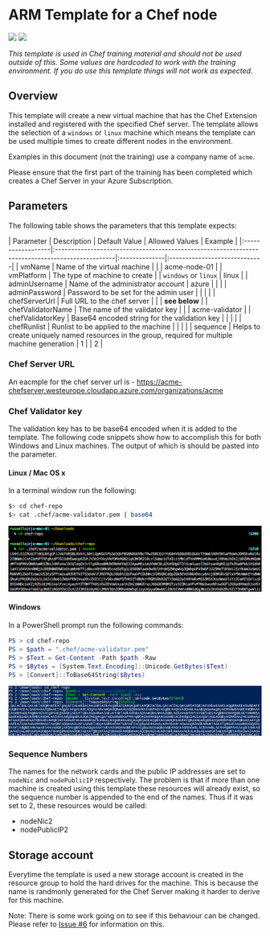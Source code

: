 # ARM Template for a Chef node

<a href="https://portal.azure.com/#create/Microsoft.Template/uri/https%3A%2F%2Fraw.githubusercontent.com%2Fchef-partners%2Farm-templates%2Fmaster%2Farm-node-training%2Fazuredeploy.json" target="_blank"><img src="http://azuredeploy.net/deploybutton.png"/></a>
<a href="http://armviz.io/#/?load=https%3A%2F%2Fraw.githubusercontent.com%2Fchef-partners%2Farm-templates%2Fmaster%2Farm-node-training%2Fazuredeploy.json" target="_blank">
    <img src="http://armviz.io/visualizebutton.png"/>
</a>

*This template is used in Chef training material and should not be used outside of this.  Some values are hardcoded to work with the training environment.  If you do use this template things will not work as expected.*

## Overview

This template will create a new virtual machine that has the Chef Extension installed and registered with the specified Chef server.  The template allows the selection of a `windows` or `linux` machine which means the template can be used multiple times to create different nodes in the environment.

Examples in this document (not the training) use a company name of `acme`.

Please ensure that the first part of the training has been completed which creates a Chef Server in your Azure Subscription.

## Parameters

The following table shows the parameters that this template expects:

| Parameter         | Description                                                                                     | Default Value | Allowed Values | Example     |
|:------------------|:------------------------------------------------------------------------------------------------|:--------------|:-----------------------------|
| vmName            | Name of the virtual machine                                                                     |               | | acme-node-01               |
| vmPlatform        | The type of machine to create                                                                   |               | `windows` or `linux` | linux |
| adminUsername     | Name of the administrator account                                                               | azure         | |                            |
| adminPassword     | Password to be set for the admin user                                                           |               | |                            |
| chefServerUrl     | Full URL to the chef server                                                                     |               | | **see below**              |
| chefValidatorName | The name of the validator key                                                                   |               | | acme-validator             |
| chefValidatorKey  | Base64 encoded string for the validation key                                                    |               | |                            |
| chefRunlist       | Runlist to be applied to the machine                                                            |               | |                            |
| sequence          | Helps to create uniquely named resources in the group, required for multiple machine generation | 1             | | 2                          |

### Chef Server URL

An eacmple for the chef server url is - https://acme-chefserver.westeurope.cloudapp.azure.com/organizations/acme

### Chef Validator key

The validation key has to be base64 encoded when it is added to the template.  The following code snippets show how to accomplish this for both Windows and Linux machines.  The output of which is should be pasted into the parameter.

#### Linux / Mac OS x

In a terminal window run the following:

```bash
$> cd chef-repo
$> cat .chef/acme-validator.pem | base64
```

![Linux Base64](images/linux-base64.png)

#### Windows

In a PowerShell prompt run the following commands:

```powershell
PS > cd chef-repo
PS > $path = ".chef/acme-validator.pem"
PS > $Text = Get-Content -Path $path -Raw
PS > $Bytes = [System.Text.Encoding]::Unicode.GetBytes($Text)
PS > [Convert]::ToBase64String($Bytes)
```

![Windows Base64](images/windows-base64.png)

### Sequence Numbers

The names for the network cards and the public IP addresses are set to `nodeNic` and `nodePublicIP` respectively.  The problem is that if more than one machine is created using this template these resources will already exist, so the sequence number is appended to the end of the names.  Thus if it was set to 2, these resources would be called:

  - nodeNic2
  - nodePublicIP2

## Storage account

Everytime the template is used a new storage account is created in the resource group to hold the hard drives for the machine.  This is because the name is randmonly generated for the Chef Server making it harder to derive for this machine.

Note:  There is some work going on to see if this behaviour can be changed.  Please refer to [Issue #6](https://github.com/chef-partners/arm-templates/issues/6) for information on this.
